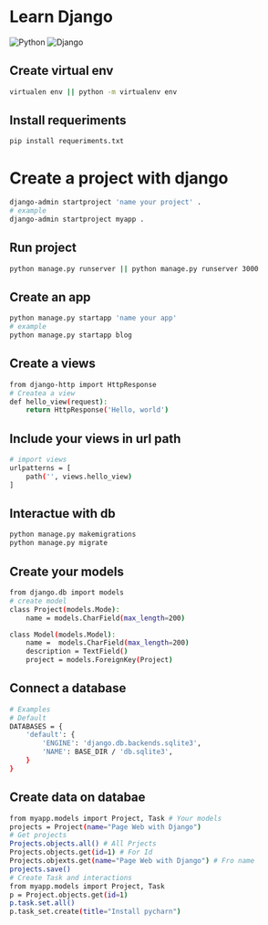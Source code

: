 # Learn Django 
![Python](https://img.shields.io/badge/Python-FFD43B?style=for-the-badge&logo=python&logoColor=blue)
![Django](https://img.shields.io/badge/Django-092E20?style=for-the-badge&logo=django&logoColor=green)
## Create virtual env 
```bash
virtualen env || python -m virtualenv env
```

## Install requeriments 
```bash
pip install requeriments.txt 
```
# Create a project with django
```bash
django-admin startproject 'name your project' . 
# example
django-admin startproject myapp . 
```
## Run project 
```bash
python manage.py runserver || python manage.py runserver 3000
```
## Create an app
```bash
python manage.py startapp 'name your app'
# example
python manage.py startapp blog
```
## Create a views 
```bash
from django-http import HttpResponse
# Createa a view
def hello_view(request):
    return HttpResponse('Hello, world')
```
## Include your views in url path 
```bash
# import views
urlpatterns = [
    path('', views.hello_view)
]
```
## Interactue with db
```bash
python manage.py makemigrations
python manage.py migrate
```
## Create your models
```bash
from django.db import models
# create model
class Project(models.Mode):
    name = models.CharField(max_length=200)

class Model(models.Model):
    name =  models.CharField(max_length=200)
    description = TextField()
    project = models.ForeignKey(Project)
```
## Connect a database
```bash
# Examples
# Default
DATABASES = {
    'default': {
        'ENGINE': 'django.db.backends.sqlite3',
        'NAME': BASE_DIR / 'db.sqlite3',
    }
}

```
## Create data on databae
```bash
from myapp.models import Project, Task # Your models
projects = Project(name="Page Web with Django")
# Get projects
Projects.objects.all() # All Prjects
Projects.objects.get(id=1) # For Id
Projects.objexts.get(name="Page Web with Django") # Fro name
projects.save()
# Create Task and interactions
from myapp.models import Project, Task
p = Project.objects.get(id=1)
p.task.set.all()
p.task_set.create(title="Install pycharn")

```

